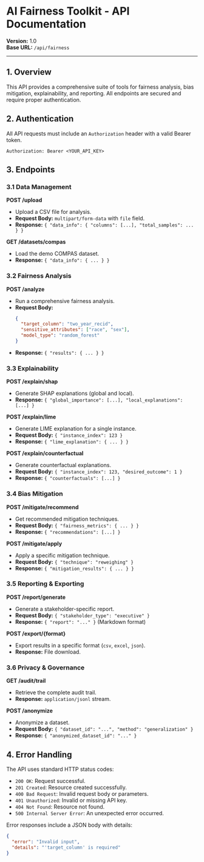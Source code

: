 # AI Fairness Toolkit - API Documentation

**Version:** 1.0  
**Base URL:** `/api/fairness`

---

## 1. Overview

This API provides a comprehensive suite of tools for fairness analysis, bias mitigation, explainability, and reporting. All endpoints are secured and require proper authentication.

## 2. Authentication

All API requests must include an `Authorization` header with a valid Bearer token.

`Authorization: Bearer <YOUR_API_KEY>`

## 3. Endpoints

### 3.1 Data Management

**POST /upload**
-   Upload a CSV file for analysis.
-   **Request Body:** `multipart/form-data` with `file` field.
-   **Response:** `{ "data_info": { "columns": [...], "total_samples": ... } }`

**GET /datasets/compas**
-   Load the demo COMPAS dataset.
-   **Response:** `{ "data_info": { ... } }`

### 3.2 Fairness Analysis

**POST /analyze**
-   Run a comprehensive fairness analysis.
-   **Request Body:**
    ```json
    {
      "target_column": "two_year_recid",
      "sensitive_attributes": ["race", "sex"],
      "model_type": "random_forest"
    }
    ```
-   **Response:** `{ "results": { ... } }`

### 3.3 Explainability

**POST /explain/shap**
-   Generate SHAP explanations (global and local).
-   **Response:** `{ "global_importance": [...], "local_explanations": [...] }`

**POST /explain/lime**
-   Generate LIME explanation for a single instance.
-   **Request Body:** `{ "instance_index": 123 }`
-   **Response:** `{ "lime_explanation": { ... } }`

**POST /explain/counterfactual**
-   Generate counterfactual explanations.
-   **Request Body:** `{ "instance_index": 123, "desired_outcome": 1 }`
-   **Response:** `{ "counterfactuals": [...] }`

### 3.4 Bias Mitigation

**POST /mitigate/recommend**
-   Get recommended mitigation techniques.
-   **Request Body:** `{ "fairness_metrics": { ... } }`
-   **Response:** `{ "recommendations": [...] }`

**POST /mitigate/apply**
-   Apply a specific mitigation technique.
-   **Request Body:** `{ "technique": "reweighing" }`
-   **Response:** `{ "mitigation_results": { ... } }`

### 3.5 Reporting & Exporting

**POST /report/generate**
-   Generate a stakeholder-specific report.
-   **Request Body:** `{ "stakeholder_type": "executive" }`
-   **Response:** `{ "report": "..." }` (Markdown format)

**POST /export/{format}**
-   Export results in a specific format (`csv`, `excel`, `json`).
-   **Response:** File download.

### 3.6 Privacy & Governance

**GET /audit/trail**
-   Retrieve the complete audit trail.
-   **Response:** `application/jsonl` stream.

**POST /anonymize**
-   Anonymize a dataset.
-   **Request Body:** `{ "dataset_id": "...", "method": "generalization" }`
-   **Response:** `{ "anonymized_dataset_id": "..." }`

## 4. Error Handling

The API uses standard HTTP status codes:
-   `200 OK`: Request successful.
-   `201 Created`: Resource created successfully.
-   `400 Bad Request`: Invalid request body or parameters.
-   `401 Unauthorized`: Invalid or missing API key.
-   `404 Not Found`: Resource not found.
-   `500 Internal Server Error`: An unexpected error occurred.

Error responses include a JSON body with details:
```json
{
  "error": "Invalid input",
  "details": "'target_column' is required"
}
```

